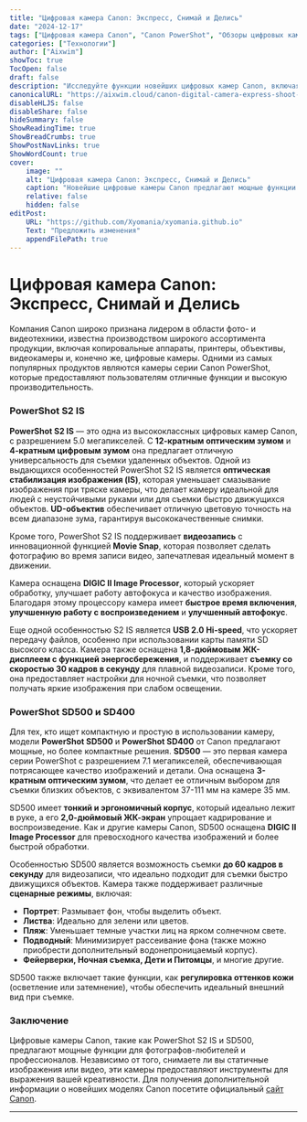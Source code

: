 ```yaml
---
title: "Цифровая камера Canon: Экспресс, Снимай и Делись"
date: "2024-12-17"
tags: ["Цифровая камера Canon", "Canon PowerShot", "Обзоры цифровых камер", "PowerShot S2 IS", "PowerShot SD500"]
categories: ["Технологии"]
author: ["Aixwim"]
showToc: true
TocOpen: false
draft: false
description: "Исследуйте функции новейших цифровых камер Canon, включая PowerShot S2 IS и SD500, которые обеспечивают отличное качество изображений и удобный процесс обмена."
canonicalURL: "https://aixwim.cloud/canon-digital-camera-express-shoot-and-share"
disableHLJS: false
disableShare: false
hideSummary: false
ShowReadingTime: true
ShowBreadCrumbs: true
ShowPostNavLinks: true
ShowWordCount: true
cover:
    image: ""
    alt: "Цифровая камера Canon: Экспресс, Снимай и Делись"
    caption: "Новейшие цифровые камеры Canon предлагают мощные функции для любителей фотографии."
    relative: false
    hidden: false
editPost:
    URL: "https://github.com/Xyomania/xyomania.github.io"
    Text: "Предложить изменения"
    appendFilePath: true
---
```


# Цифровая камера Canon: Экспресс, Снимай и Делись

Компания Canon широко признана лидером в области фото- и видеотехники, известна производством широкого ассортимента продукции, включая копировальные аппараты, принтеры, объективы, видеокамеры и, конечно же, цифровые камеры. Одними из самых популярных продуктов являются камеры серии Canon PowerShot, которые предоставляют пользователям отличные функции и высокую производительность.

### PowerShot S2 IS

**PowerShot S2 IS** — это одна из высококлассных цифровых камер Canon, с разрешением 5.0 мегапикселей. С **12-кратным оптическим зумом** и **4-кратным цифровым зумом** она предлагает отличную универсальность для съемки удаленных объектов. Одной из выдающихся особенностей PowerShot S2 IS является **оптическая стабилизация изображения (IS)**, которая уменьшает смазывание изображения при тряске камеры, что делает камеру идеальной для людей с неустойчивыми руками или для съемки быстро движущихся объектов. **UD-объектив** обеспечивает отличную цветовую точность на всем диапазоне зума, гарантируя высококачественные снимки.

Кроме того, PowerShot S2 IS поддерживает **видеозапись** с инновационной функцией **Movie Snap**, которая позволяет сделать фотографию во время записи видео, запечатлевая идеальный момент в движении.

Камера оснащена **DIGIC II Image Processor**, который ускоряет обработку, улучшает работу автофокуса и качество изображения. Благодаря этому процессору камера имеет **быстрое время включения**, **улучшенную работу с воспроизведением** и **улучшенный автофокус**.

Еще одной особенностью S2 IS является **USB 2.0 Hi-speed**, что ускоряет передачу файлов, особенно при использовании карты памяти SD высокого класса. Камера также оснащена **1,8-дюймовым ЖК-дисплеем с функцией энергосбережения**, и поддерживает **съемку со скоростью 30 кадров в секунду** для плавной видеозаписи. Кроме того, она предоставляет настройки для ночной съемки, что позволяет получать яркие изображения при слабом освещении.

### PowerShot SD500 и SD400

Для тех, кто ищет компактную и простую в использовании камеру, модели **PowerShot SD500** и **PowerShot SD400** от Canon предлагают мощные, но более компактные решения. **SD500** — это первая камера серии PowerShot с разрешением 7.1 мегапикселей, обеспечивающая потрясающее качество изображений и детали. Она оснащена **3-кратным оптическим зумом**, что делает ее отличным выбором для съемки близких объектов, с эквивалентом 37-111 мм на камере 35 мм.

SD500 имеет **тонкий и эргономичный корпус**, который идеально лежит в руке, а его **2,0-дюймовый ЖК-экран** упрощает кадрирование и воспроизведение. Как и другие камеры Canon, SD500 оснащена **DIGIC II Image Processor** для превосходного качества изображений и более быстрой обработки.

Особенностью SD500 является возможность съемки **до 60 кадров в секунду** для видеозаписи, что идеально подходит для съемки быстро движущихся объектов. Камера также поддерживает различные **сценарные режимы**, включая:

- **Портрет**: Размывает фон, чтобы выделить объект.
- **Листва**: Идеально для зелени или цветов.
- **Пляж**: Уменьшает темные участки лиц на ярком солнечном свете.
- **Подводный**: Минимизирует рассеивание фона (также можно приобрести дополнительный водонепроницаемый корпус).
- **Фейерверки, Ночная съемка, Дети и Питомцы**, и многие другие.

SD500 также включает такие функции, как **регулировка оттенков кожи** (осветление или затемнение), чтобы обеспечить идеальный внешний вид при съемке.

### Заключение

Цифровые камеры Canon, такие как PowerShot S2 IS и SD500, предлагают мощные функции для фотографов-любителей и профессионалов. Независимо от того, снимаете ли вы статичные изображения или видео, эти камеры предоставляют инструменты для выражения вашей креативности. Для получения дополнительной информации о новейших моделях Canon посетите официальный [сайт Canon](https://www.usa.canon.com).

---
